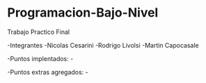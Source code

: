 # Programacion-Bajo-Nivel
Trabajo Practico Final 

-Integrantes
    -Nicolas Cesarini
    -Rodrigo Livolsi
    -Martin Capocasale

-Puntos implentados:
    -

-Puntos extras agregados:
    -